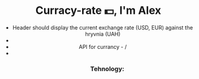 <h1 align="center">Curracy-rate 💵, I'm Alex</h1>
<ul align="center"> 
  <li>Header should display the current exchange rate (USD, EUR) against the hryvnia (UAH)<li>
  <li>API for currancy - / <li>
 <ul>
 <h3 align="center">Tehnology:</h1>
